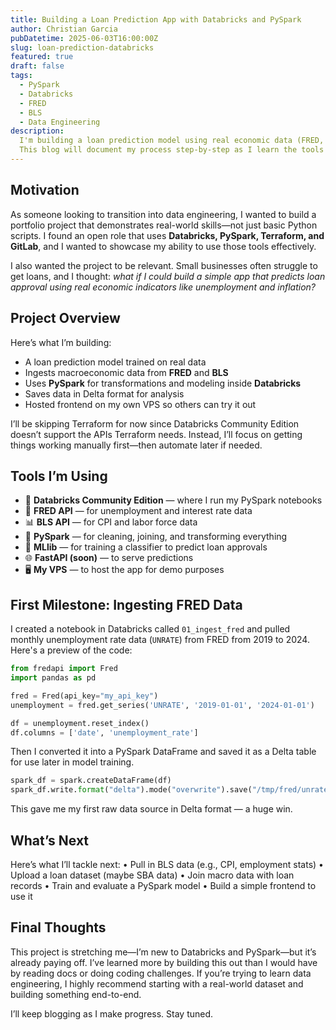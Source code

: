 ```yaml
---
title: Building a Loan Prediction App with Databricks and PySpark
author: Christian Garcia
pubDatetime: 2025-06-03T16:00:00Z
slug: loan-prediction-databricks
featured: true
draft: false
tags:
  - PySpark
  - Databricks
  - FRED
  - BLS
  - Data Engineering
description:
  I'm building a loan prediction model using real economic data (FRED, BLS) in Databricks with PySpark.
  This blog will document my process step-by-step as I learn the tools and build something real.
---
```


## Motivation

As someone looking to transition into data engineering, I wanted to build a portfolio project that demonstrates real-world skills—not just basic Python scripts. I found an open role that uses **Databricks, PySpark, Terraform, and GitLab**, and I wanted to showcase my ability to use those tools effectively.

I also wanted the project to be relevant. Small businesses often struggle to get loans, and I thought: *what if I could build a simple app that predicts loan approval using real economic indicators like unemployment and inflation?*

## Project Overview

Here’s what I’m building:

- A loan prediction model trained on real data
- Ingests macroeconomic data from **FRED** and **BLS**
- Uses **PySpark** for transformations and modeling inside **Databricks**
- Saves data in Delta format for analysis
- Hosted frontend on my own VPS so others can try it out

I’ll be skipping Terraform for now since Databricks Community Edition doesn’t support the APIs Terraform needs. Instead, I’ll focus on getting things working manually first—then automate later if needed.

## Tools I’m Using

- 🧠 **Databricks Community Edition** — where I run my PySpark notebooks
- 🔗 **FRED API** — for unemployment and interest rate data
- 📊 **BLS API** — for CPI and labor force data
- 🧹 **PySpark** — for cleaning, joining, and transforming everything
- 🧪 **MLlib** — for training a classifier to predict loan approvals
- 🌐 **FastAPI (soon)** — to serve predictions
- 🖥️ **My VPS** — to host the app for demo purposes

## First Milestone: Ingesting FRED Data

I created a notebook in Databricks called `01_ingest_fred` and pulled monthly unemployment rate data (`UNRATE`) from FRED from 2019 to 2024. Here's a preview of the code:

```python
from fredapi import Fred
import pandas as pd

fred = Fred(api_key="my_api_key")
unemployment = fred.get_series('UNRATE', '2019-01-01', '2024-01-01')

df = unemployment.reset_index()
df.columns = ['date', 'unemployment_rate']
```

Then I converted it into a PySpark DataFrame and saved it as a Delta table for use later in model training.

```python
spark_df = spark.createDataFrame(df)
spark_df.write.format("delta").mode("overwrite").save("/tmp/fred/unrate")
```

This gave me my first raw data source in Delta format — a huge win.

## What’s Next

Here’s what I’ll tackle next:
	•	Pull in BLS data (e.g., CPI, employment stats)
	•	Upload a loan dataset (maybe SBA data)
	•	Join macro data with loan records
	•	Train and evaluate a PySpark model
	•	Build a simple frontend to use it

## Final Thoughts

This project is stretching me—I’m new to Databricks and PySpark—but it’s already paying off. I’ve learned more by building this out than I would have by reading docs or doing coding challenges. If you’re trying to learn data engineering, I highly recommend starting with a real-world dataset and building something end-to-end.

I’ll keep blogging as I make progress. Stay tuned.